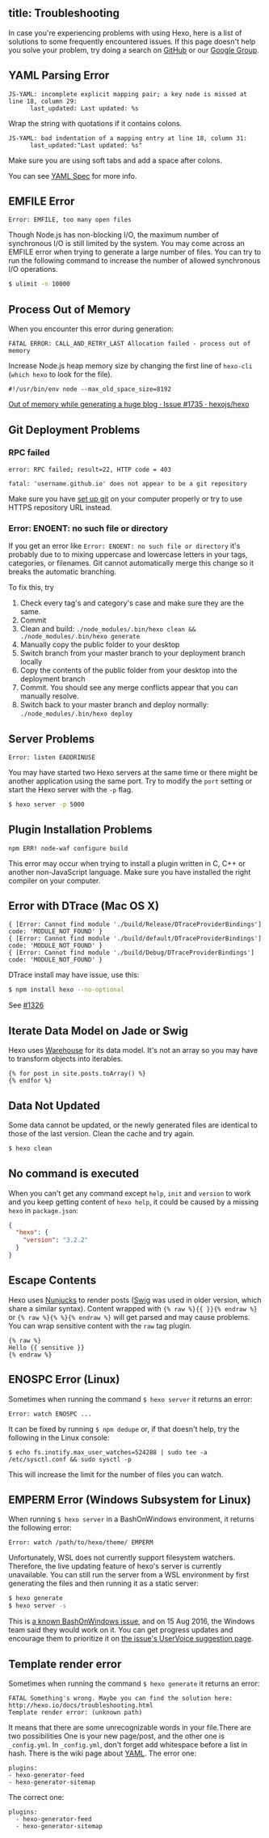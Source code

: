title: Troubleshooting
---
In case you're experiencing problems with using Hexo, here is a list of solutions to some frequently encountered issues. If this page doesn't help you solve your problem, try doing a search on [GitHub](https://github.com/hexojs/hexo/issues) or our [Google Group](https://groups.google.com/group/hexo).

## YAML Parsing Error

``` plain
JS-YAML: incomplete explicit mapping pair; a key node is missed at line 18, column 29:
      last_updated: Last updated: %s
```

Wrap the string with quotations if it contains colons.

``` plain
JS-YAML: bad indentation of a mapping entry at line 18, column 31:
      last_updated:"Last updated: %s"
```

Make sure you are using soft tabs and add a space after colons.

You can see [YAML Spec](http://www.yaml.org/spec/1.2/spec.html) for more info.

## EMFILE Error

``` plain
Error: EMFILE, too many open files
```

Though Node.js has non-blocking I/O, the maximum number of synchronous I/O is still limited by the system. You may come across an EMFILE error when trying to generate a large number of files. You can try to run the following command to increase the number of allowed synchronous I/O operations.

``` bash
$ ulimit -n 10000
```

## Process Out of Memory

When you encounter this error during generation:
```
FATAL ERROR: CALL_AND_RETRY_LAST Allocation failed - process out of memory
```

Increase Node.js heap memory size by changing the first line of `hexo-cli` (`which hexo` to look for the file).
```
#!/usr/bin/env node --max_old_space_size=8192
```

[Out of memory while generating a huge blog · Issue #1735 · hexojs/hexo](https://github.com/hexojs/hexo/issues/1735)

## Git Deployment Problems

### RPC failed
``` plain
error: RPC failed; result=22, HTTP code = 403

fatal: 'username.github.io' does not appear to be a git repository
```

Make sure you have [set up git](https://help.github.com/articles/set-up-git) on your computer properly or try to use HTTPS repository URL instead.

### Error: ENOENT: no such file or directory
If you get an error like `Error: ENOENT: no such file or directory` it's probably due to to mixing uppercase and lowercase letters in your tags, categories, or filenames. Git cannot automatically merge this change so it breaks the automatic branching.

To fix this, try
1. Check every tag's and category's case and make sure they are the same.
1. Commit
1. Clean and build: `./node_modules/.bin/hexo clean && ./node_modules/.bin/hexo generate`
1. Manually copy the public folder to your desktop
1. Switch branch from your master branch to your deployment branch locally
1. Copy the contents of the public folder from your desktop into the deployment branch
1. Commit. You should see any merge conflicts appear that you can manually resolve.
1. Switch back to your master branch and deploy normally: `./node_modules/.bin/hexo deploy`

## Server Problems

``` plain
Error: listen EADDRINUSE
```

You may have started two Hexo servers at the same time or there might be another application using the same port. Try to modify the `port` setting or start the Hexo server with the `-p` flag.

``` bash
$ hexo server -p 5000
```

## Plugin Installation Problems

``` plain
npm ERR! node-waf configure build
```

This error may occur when trying to install a plugin written in C, C++ or another non-JavaScript language. Make sure you have installed the right compiler on your computer.

## Error with DTrace (Mac OS X)

```plain
{ [Error: Cannot find module './build/Release/DTraceProviderBindings'] code: 'MODULE_NOT_FOUND' }
{ [Error: Cannot find module './build/default/DTraceProviderBindings'] code: 'MODULE_NOT_FOUND' }
{ [Error: Cannot find module './build/Debug/DTraceProviderBindings'] code: 'MODULE_NOT_FOUND' }
```

DTrace install may have issue, use this:
```sh
$ npm install hexo --no-optional
```
See [#1326](https://github.com/hexojs/hexo/issues/1326#issuecomment-113871796)

## Iterate Data Model on Jade or Swig

Hexo uses [Warehouse] for its data model. It's not an array so you may have to transform objects into iterables.

```
{% for post in site.posts.toArray() %}
{% endfor %}
```

## Data Not Updated

Some data cannot be updated, or the newly generated files are identical to those of the last version. Clean the cache and try again.

``` bash
$ hexo clean
```

## No command is executed

When you can't get any command except `help`, `init` and `version` to work and you keep getting content of `hexo help`, it could be caused by a missing `hexo` in `package.json`:

```json
{
  "hexo": {
    "version": "3.2.2"
  }
}
```

## Escape Contents

Hexo uses [Nunjucks] to render posts ([Swig] was used in older version, which share a similar syntax). Content wrapped with `{% raw %}{{ }}{% endraw %}` or `{% raw %}{% %}{% endraw %}` will get parsed and may cause problems. You can wrap sensitive content with the `raw` tag plugin.

```
{% raw %}
Hello {{ sensitive }}
{% endraw %}
```

## ENOSPC Error (Linux)

Sometimes when running the command `$ hexo server` it returns an error:
```
Error: watch ENOSPC ...
```
It can be fixed by running `$ npm dedupe` or, if that doesn't help, try the following in the Linux console:
```
$ echo fs.inotify.max_user_watches=524288 | sudo tee -a /etc/sysctl.conf && sudo sysctl -p
```
This will increase the limit for the number of files you can watch.

## EMPERM Error (Windows Subsystem for Linux)

When running `$ hexo server` in a BashOnWindows environment, it returns the following error:
```
Error: watch /path/to/hexo/theme/ EMPERM
```
Unfortunately, WSL does not currently support filesystem watchers. Therefore, the live updating feature of hexo's server is currently unavailable. You can still run the server from a WSL environment by first generating the files and then running it as a static server:
``` sh
$ hexo generate
$ hexo server -s
```
This is [a known BashOnWindows issue](https://github.com/Microsoft/BashOnWindows/issues/216), and on 15 Aug 2016, the Windows team said they would work on it. You can get progress updates and encourage them to prioritize it on [the issue's UserVoice suggestion page](https://wpdev.uservoice.com/forums/266908-command-prompt-console-bash-on-ubuntu-on-windo/suggestions/13469097-support-for-filesystem-watchers-like-inotify).

## Template render error

Sometimes when running the command `$ hexo generate` it returns an error:
```
FATAL Something's wrong. Maybe you can find the solution here: http://hexo.io/docs/troubleshooting.html
Template render error: (unknown path)
```
It means that there are some unrecognizable words in your file.There are two possibilities One is your new page/post, and the other one is `_config.yml`.
In `_config.yml`, don't forget add whitespace before a list in hash. There is the wiki page about [YAML](https://en.wikipedia.org/wiki/YAML).
The error one:
```
plugins:
- hexo-generator-feed
- hexo-generator-sitemap
```
The correct one:
```
plugins:
  - hexo-generator-feed
  - hexo-generator-sitemap
```

[Warehouse]: https://github.com/tommy351/warehouse
[Swig]: http://paularmstrong.github.io/swig/
[Nunjucks]: http://mozilla.github.io/nunjucks/
